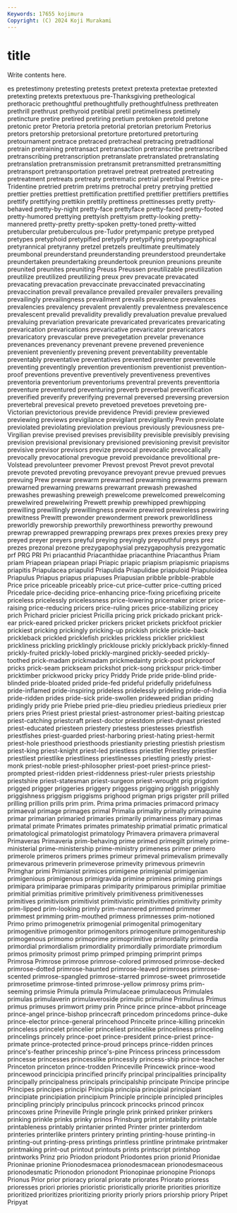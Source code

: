 ```yaml
---
Keywords: 17655 kojimura
Copyright: (C) 2024 Koji Murakami
---
```


# title

Write contents here.



es pretestimony pretesting pretests
pretext pretexta pretextae pretexted pretexting pretexts pretextuous pre-Thanksgiving pretheological prethoracic
prethoughtful prethoughtfully prethoughtfulness prethreaten prethrill prethrust prethyroid pretibial pretil pretimeliness
pretimely pretincture pretire pretired pretiring pretium pretoken pretold pretone pretonic
pretor Pretoria pretoria pretorial pretorian pretorium Pretorius pretors pretorship pretorsional
pretorture pretortured pretorturing pretournament pretrace pretraced pretracheal pretracing pretraditional pretrain
pretraining pretransact pretransaction pretranscribe pretranscribed pretranscribing pretranscription pretranslate pretranslated pretranslating
pretranslation pretransmission pretransmit pretransmitted pretransmitting pretransport pretransportation pretravel pretreat pretreated
pretreating pretreatment pretreats pretreaty pretrematic pretrial pretribal Pretrice pre-Tridentine pretried
pretrim pretrims pretrochal pretry pretrying prettied prettier pretties prettiest prettification
prettified prettifier prettifiers prettifies prettify prettifying prettikin prettily prettiness prettinesses
pretty pretty-behaved pretty-by-night pretty-face prettyface pretty-faced pretty-footed pretty-humored prettying prettyish
prettyism pretty-looking pretty-mannered pretty-pretty pretty-spoken pretty-toned pretty-witted pretubercular pretuberculous pre-Tudor
pretympanic pretype pretyped pretypes pretyphoid pretypified pretypify pretypifying pretypographical pretyrannical
pretyranny pretzel pretzels preultimate preultimately preumbonal preunderstand preunderstanding preunderstood preundertake
preundertaken preundertaking preundertook preunion preunions preunite preunited preunites preuniting Preuss
Preussen preutilizable preutilization preutilize preutilized preutilizing preux prev prevacate prevacated
prevacating prevacation prevaccinate prevaccinated prevaccinating prevaccination prevail prevailance prevailed prevailer
prevailers prevailing prevailingly prevailingness prevailment prevails prevalence prevalences prevalencies prevalency
prevalent prevalently prevalentness prevalescence prevalescent prevalid prevalidity prevalidly prevaluation prevalue
prevalued prevaluing prevariation prevaricate prevaricated prevaricates prevaricating prevarication prevarications prevaricative
prevaricator prevaricators prevaricatory prevascular preve prevegetation prevelar prevenance prevenances prevenancy
prevenant prevene prevened prevenience prevenient preveniently prevening prevent preventability preventable
preventably preventative preventatives prevented preventer preventible preventing preventingly prevention preventionism
preventionist prevention-proof preventions preventive preventively preventiveness preventives preventoria preventorium preventoriums
preventral prevents preventtoria preventure preventured preventuring preverb preverbal preverification preverified
preverify preverifying prevernal preversed preversing preversion prevertebral prevesical preveto prevetoed
prevetoes prevetoing pre-Victorian previctorious previde previdence Previdi preview previewed previewing
previews previgilance previgilant previgilantly Previn previolate previolated previolating previolation previous
previously previousness pre-Virgilian previse prevised previses previsibility previsible previsibly prevising
prevision previsional previsionary previsioned previsioning previsit previsitor previsive previsor previsors
previze prevocal prevocalic prevocalically prevocally prevocational prevogue prevoid prevoidance prevolitional
pre-Volstead prevolunteer prevomer Prevost prevost Prevot prevot prevotal prevote prevoted
prevoting prevoyance prevoyant prevue prevued prevues prevuing Prew prewar prewarm
prewarmed prewarming prewarms prewarn prewarned prewarning prewarns prewarrant prewash prewashed
prewashes prewashing preweigh prewelcome prewelcomed prewelcoming prewelwired prewelwiring Prewett prewhip
prewhipped prewhipping prewilling prewillingly prewillingness prewire prewired prewireless prewiring prewitness
Prewitt prewonder prewonderment prework preworldliness preworldly preworship preworthily preworthiness preworthy
prewound prewrap prewrapped prewrapping prewraps prex prexes prexies prexy prey
preyed preyer preyers preyful preying preyingly preyouthful preys prez prezes
prezonal prezone prezygapophysial prezygapophysis prezygomatic prf PRG PRI Pri priacanthid
Priacanthidae priacanthine Priacanthus Priam priam Priapean priapean priapi Priapic priapic
priapism priapismic priapisms priapitis Priapulacea priapulid Priapulida Priapulidae priapuloid Priapuloidea
Priapulus Priapus priapus priapuses Priapusian pribble pribble-prabble Price price priceable
priceably price-cut price-cutter price-cutting priced Pricedale price-deciding price-enhancing price-fixing pricefixing
priceite priceless pricelessly pricelessness price-lowering pricemaker pricer price-raising price-reducing pricers
price-ruling prices price-stabilizing pricey prich Prichard pricier priciest Pricilla pricing
prick prickado prickant prick-ear prick-eared pricked pricker prickers pricket prickets
prickfoot prickier prickiest pricking prickingly pricking-up prickish prickle prickle-back prickleback
prickled pricklefish prickles prickless pricklier prickliest prickliness prickling pricklingly pricklouse
prickly pricklyback prickly-finned prickly-fruited prickly-lobed prickly-margined prickly-seeded prickly-toothed prick-madam prickmadam
prickmedainty prick-post prickproof pricks prick-seam prickseam prickshot prick-song prickspur prick-timber
pricktimber prickwood pricky pricy Priddy Pride pride pride-blind pride-blinded pride-bloated
prided pride-fed prideful pridefully pridefulness pride-inflamed pride-inspiring prideless pridelessly prideling
pride-of-India pride-ridden prides pride-sick pride-swollen prideweed pridian priding pridingly pridy
prie Priebe pried prie-dieu priedieu priedieus priedieux prier priers pries
Priest priest priestal priest-astronomer priest-baiting priestcap priest-catching priestcraft priest-doctor priestdom
priest-dynast priested priest-educated priesteen priestery priestess priestesses priestfish priestfishes priest-guarded
priest-harboring priest-hating priest-hermit priest-hole priesthood priesthoods priestianity priesting priestish priestism
priest-king priest-knight priest-led priestless priestlet Priestley priestlier priestliest priestlike priestliness
priestlinesses priestling priestly priest-monk priest-noble priest-philosopher priest-poet priest-prince priest-prompted priest-ridden
priest-riddenness priest-ruler priests priestship priestshire priest-statesman priest-surgeon priest-wrought prig prigdom
prigged prigger priggeries priggery priggess prigging priggish priggishly priggishness priggism
priggisms prighood prigman prigs prigster prill prilled prilling prillion prills
prim prim. Prima prima primacies primacord primacy primaeval primage primages
primal Primalia primality primally primaquine primar primarian primaried primaries primarily
primariness primary primas primatal primate Primates primates primateship primatial primatic
primatical primatological primatologist primatology Primavera primavera primaveral Primaveras Primaveria prim-behaving
prime primed primegilt primely prime-ministerial prime-ministership prime-ministry primeness primer primero
primerole primeros primers primes primeur primeval primevalism primevally primevarous primeverin
primeverose primevity primevous primevrin Primghar primi Primianist primices primigene primigenial
primigenian primigenious primigenous primigravida primine primines priming primings primipara primiparae
primiparas primiparity primiparous primipilar primitiae primitial primitias primitive primitively primitiveness
primitivenesses primitives primitivism primitivist primitivistic primitivities primitivity primity prim-lipped prim-looking
primly prim-mannered primmed primmer primmest primming prim-mouthed primness primnesses prim-notioned
Primo primo primogenetrix primogenial primogenital primogenitary primogenitive primogenitor primogenitors primogeniture
primogenitureship primogenous primomo primoprime primoprimitive primordality primordia primordial primordialism primordiality
primordially primordiate primordium primos primosity primost primp primped primping primprint
primps Primrosa Primrose primrose primrose-colored primrosed primrose-decked primrose-dotted primrose-haunted primrose-leaved
primroses primrose-scented primrose-spangled primrose-starred primrose-sweet primrosetide primrosetime primrose-tinted primrose-yellow primrosy
prims prim-seeming primsie Primula primula Primulaceae primulaceous Primulales primulas primulaverin
primulaveroside primulic primuline Primulinus Primus primus primuses primwort primy prin
Prince prince prince-abbot princeage prince-angel prince-bishop princecraft princedom princedoms prince-duke
prince-elector prince-general princehood Princeite prince-killing princekin princeless princelet princelier princeliest
princelike princeliness princeling princelings princely prince-poet prince-president prince-priest prince-primate prince-protected
prince-proud princeps prince-ridden princes prince's-feather princeship prince's-pine Princess princess princessdom
princesse princesses princesslike princessly princess-ship prince-teacher Princeton princeton prince-trodden Princeville
Princewick prince-wood princewood princicipia princified princify principal principalities principality principally
principalness principals principalship principate Principe principe Principes principes principi Principia
principia principial principiant principiate principiation principium Principle principle principled principles
principling principly principulus princock princocks princod princox princoxes prine Prineville
Pringle pringle prink prinked prinker prinkers prinking prinkle prinks prinky
prinos Prinsburg print printability printable printableness printably printanier printed Printer
printer printerdom printeries printerlike printers printery printing printing-house printing-in printing-out
printing-press printings printless printline printmake printmaker printmaking print-out printout printouts
prints printscript printshop printworks Prinz prio Priodon priodont Priodontes prion
prionid Prionidae Prioninae prionine Prionodesmacea prionodesmacean prionodesmaceous prionodesmatic Prionodon prionodont
Prionopinae prionopine Prionops Prionus Prior prior prioracy prioral priorate priorates
Priorato prioress prioresses priori priories prioristic prioristically priorite priorities prioritize
prioritized prioritizes prioritizing priority priorly priors priorship priory Pripet Pripyat
